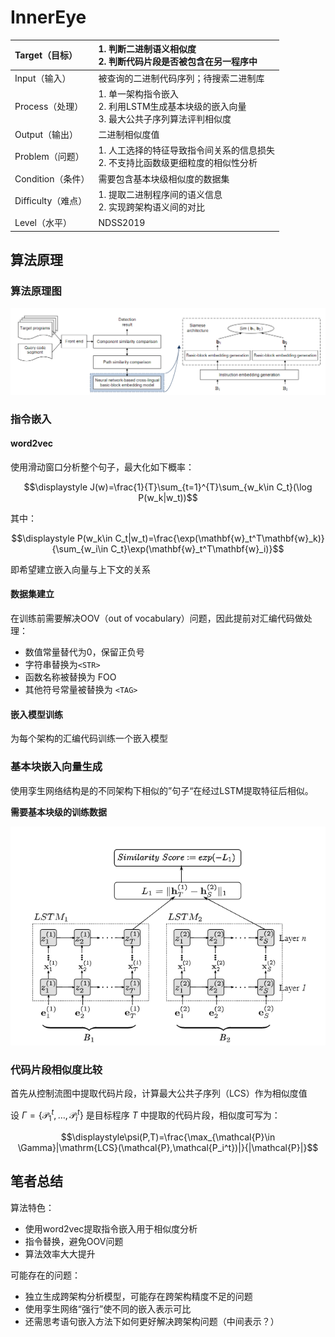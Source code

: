 # InnerEye

| Target（目标）     | 1. 判断二进制语义相似度<br />2. 判断代码片段是否被包含在另一程序中 |
| :----------------- | :----------------------------------------------------------- |
| Input（输入）      | 被查询的二进制代码序列；待搜索二进制库                       |
| Process（处理）    | 1. 单一架构指令嵌入<br />2. 利用LSTM生成基本块级的嵌入向量<br />3. 最大公共子序列算法评判相似度 |
| Output（输出）     | 二进制相似度值                                               |
| Problem（问题）    | 1. 人工选择的特征导致指令间关系的信息损失<br />2. 不支持比函数级更细粒度的相似性分析 |
| Condition（条件）  | 需要包含基本块级相似度的数据集                               |
| Difficulty（难点） | 1. 提取二进制程序间的语义信息<br />2. 实现跨架构语义间的对比 |
| Level（水平）      | NDSS2019                                                     |

## 算法原理

### 算法原理图

![image-20221110164501342](./image/InnerEye/image-20221110164501342.png)

### 指令嵌入

#### word2vec 

使用滑动窗口分析整个句子，最大化如下概率：

$$\displaystyle J(w)=\frac{1}{T}\sum_{t=1}^{T}\sum_{w_k\in C_t}(\log P(w_k|w_t))$$

其中：

$$\displaystyle P(w_k\in C_t|w_t)=\frac{\exp(\mathbf{w}_t^T\mathbf{w}_k)}{\sum_{w_i\in C_t}\exp(\mathbf{w}_t^T\mathbf{w}_i)}$$

即希望建立嵌入向量与上下文的关系

#### 数据集建立

在训练前需要解决OOV（out of vocabulary）问题，因此提前对汇编代码做处理：

- 数值常量替代为0，保留正负号
- 字符串替换为`<STR>`
- 函数名称被替换为 FOO
- 其他符号常量被替换为 `<TAG>`

#### 嵌入模型训练

为每个架构的汇编代码训练一个嵌入模型

### 基本块嵌入向量生成

使用孪生网络结构是的不同架构下相似的”句子“在经过LSTM提取特征后相似。

**需要基本块级的训练数据**

![image-20221111104900669](./image/InnerEye/image-20221111104900669.png)

### 代码片段相似度比较

首先从控制流图中提取代码片段，计算最大公共子序列（LCS）作为相似度值

设 $\Gamma=\{\mathcal{P}_1^t,\dots,\mathcal{P}_i^t\}$ 是目标程序 $T$ 中提取的代码片段，相似度可写为：

$$\displaystyle\psi(P,T)=\frac{\max_{\mathcal{P}\in \Gamma}|\mathrm{LCS}(\mathcal{P},\mathcal{P_i^t})|}{|\mathcal{P}|}$$

## 笔者总结

算法特色：

- 使用word2vec提取指令嵌入用于相似度分析
- 指令替换，避免OOV问题
- 算法效率大大提升

可能存在的问题：

- 独立生成跨架构分析模型，可能存在跨架构精度不足的问题
- 使用孪生网络“强行”使不同的嵌入表示可比
- 还需思考语句嵌入方法下如何更好解决跨架构问题（中间表示？）